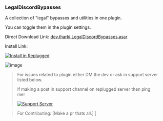 ### LegalDiscordBypasses
A collection of "legal" bypasses and utilities in one plugin.

You can toggle them in the plugin settings.

Direct Download Link: [dev.tharki.LegalDiscordBypasses.asar](https://github.com/Tharki-God/LegalDiscordBypasses/releases/latest/download/dev.tharki.LegalDiscordBypasses.asar)

Install Link:


[![Install in Replugged](https://img.shields.io/badge/-Install%20in%20Replugged-blue?style=for-the-badge&logo=none)](https://replugged.dev/install?identifier=dev.tharki.LegalDiscordBypasses)

![image](https://tharki-god.github.io/files-random-host/bdpluginsassets/legalbypass.png)

> For issues related to plugin either DM the dev or ask in support server listed below.
>
>If making a post in support channel on replugged server then ping me!
>
> [![Support Server](https://discordapp.com/api/guilds/919649417005506600/widget.png?style=banner3)](https://discord.gg/SgKSKyh9gY)

> For Contributing: [Make a pr thats all.]
]
